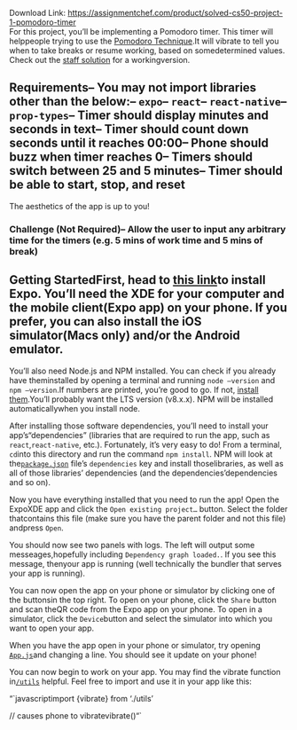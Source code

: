 Download Link: https://assignmentchef.com/product/solved-cs50-project-1-pomodoro-timer
<br>
For this project, you’ll be implementing a Pomodoro timer. This timer will helppeople trying to use the [Pomodoro Technique](https://en.wikipedia.org/wiki/Pomodoro_Technique).It will vibrate to tell you when to take breaks or resume working, based on somedetermined values. Check out the [staff solution](#staff-solution) for a workingversion.

## Requirements– You may not import libraries other than the below:– `expo`– `react`– `react-native`– `prop-types`– Timer should display minutes and seconds in text– Timer should count down seconds until it reaches 00:00– Phone should buzz when timer reaches 0– Timers should switch between 25 and 5 minutes– Timer should be able to start, stop, and reset

The aesthetics of the app is up to you!

### Challenge (Not Required)– Allow the user to input any arbitrary time for the timers (e.g. 5 mins of work time and 5 mins of break)

## Getting StartedFirst, head to [this link](https://docs.expo.io/versions/latest/introduction/installation.html)to install Expo. You’ll need the XDE for your computer and the mobile client(Expo app) on your phone. If you prefer, you can also install the iOS simulator(Macs only) and/or the Android emulator.

You’ll also need Node.js and NPM installed. You can check if you already have theminstalled by opening a terminal and running `node –version` and `npm –version`.If numbers are printed, you’re good to go. If not, [install them](https://nodejs.org/en/).You’ll probably want the LTS version (v8.x.x). NPM will be installed automaticallywhen you install node.

After installing those software dependencies, you’ll need to install your app’s“dependencies” (libraries that are required to run the app, such as `react`,`react-native`, etc.). Fortunately, it’s very easy to do! From a terminal, `cd`into this directory and run the command `npm install`. NPM will look at the[`package.json`](/package.json) file’s `dependencies` key and install thoselibraries, as well as all of those libraries’ dependencies (and the dependencies’dependencies and so on).

Now you have everything installed that you need to run the app! Open the ExpoXDE app and click the `Open existing project…` button. Select the folder thatcontains this file (make sure you have the parent folder and not this file) andpress `Open`.

You should now see two panels with logs. The left will output some messeages,hopefully including `Dependency graph loaded.`. If you see this message, thenyour app is running (well technically the bundler that serves your app is running).

You can now open the app on your phone or simulator by clicking one of the buttonsin the top right. To open on your phone, click the `Share` button and scan theQR code from the Expo app on your phone. To open in a simulator, click the `Device`button and select the simulator into which you want to open your app.

When you have the app open in your phone or simulator, try opening [`App.js`](/App.js)and changing a line. You should see it update on your phone!

You can now begin to work on your app. You may find the vibrate function in[`/utils`](/utils) helpful. Feel free to import and use it in your app like this:

“`javascriptimport {vibrate} from ‘./utils’

// causes phone to vibratevibrate()“`